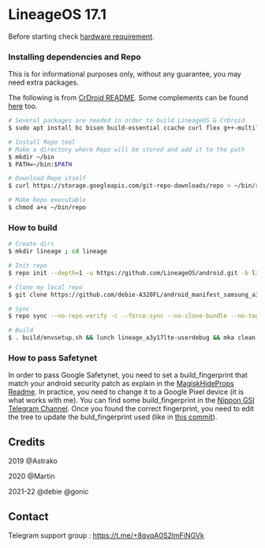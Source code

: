 # LineageOS 17.1

Before starting check [hardware requirement](https://source.android.com/setup/build/requirements).

### Installing dependencies and Repo
This is for informational purposes only, without any guarantee, you may need extra packages.

The following is from [CrDroid README](https://github.com/crdroidandroid/android).
Some complements can be found [here](https://source.android.com/setup/build/initializing) too.

```bash
# Several packages are needed in order to build LineageOS & CrDroid
$ sudo apt install bc bison build-essential ccache curl flex g++-multilib gcc-multilib git gnupg gperf imagemagick lib32ncurses5-dev lib32readline-dev lib32z1-dev liblz4-tool libncurses5 libncurses5-dev libsdl1.2-dev libssl-dev libwxgtk3.0-gtk3-dev libxml2 libxml2-utils lzop pngcrush rsync schedtool squashfs-tools xsltproc zip zlib1g-dev

# Install Repo tool
# Make a directory where Repo will be stored and add it to the path
$ mkdir ~/bin
$ PATH=~/bin:$PATH

# Download Repo itself
$ curl https://storage.googleapis.com/git-repo-downloads/repo > ~/bin/repo

# Make Repo executable
$ chmod a+x ~/bin/repo
```

### How to build ###

```bash
# Create dirs
$ mkdir lineage ; cd lineage

# Init repo
$ repo init --depth=1 -u https://github.com/LineageOS/android.git -b lineage-17.1

# Clone my local repo
$ git clone https://github.com/debie-A320FL/android_manifest_samsung_a3y17lte.git -b lineage .repo/local_manifests

# Sync
$ repo sync --no-repo-verify -c --force-sync --no-clone-bundle --no-tags --optimized-fetch --prune -j`nproc`

# Build
$ . build/envsetup.sh && lunch lineage_a3y17lte-userdebug && mka clean && mka bacon -j`nproc`
```


### How to pass Safetynet ###

In order to pass Google Safetynet, you need to set a build_fingerprint that match your android security patch as explain in the [MagiskHideProps Readme](https://github.com/Magisk-Modules-Repo/MagiskHidePropsConf/blob/master/README.md#matching-the-android-security-patch-date).
In practice, you need to change it to a Google Pixel device (it is what works with me). You can find some build_fingerprint in the [Nippon GSI Telegram Channel](https://t.me/nippongsi). Once you found the correct fingerprint, you need to edit the tree to update the buld_fingerprint used (like in [this commit](https://github.com/debie-A320FL/android_device_samsung_universal7870-common/commit/351c6a91a134319a86f42b6d7184a1e3dd0f7d7f)).

## Credits
2019 @Astrako

2020 @Martin

2021-22 @debie @gonic

## Contact
Telegram support group : https://t.me/+8qvqA0S2lmFiNGVk
